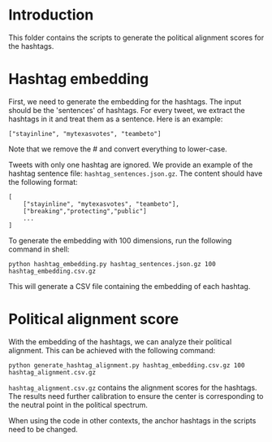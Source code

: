 # Introduction

This folder contains the scripts to generate the political alignment scores for the hashtags.

# Hashtag embedding

First, we need to generate the embedding for the hashtags.
The input should be the 'sentences' of hashtags.
For every tweet, we extract the hashtags in it and treat them as a sentence.
Here is an example:

```
["stayinline", "mytexasvotes", "teambeto"]
```
Note that we remove the # and convert everything to lower-case.

Tweets with only one hashtag are ignored.
We provide an example of the hashtag sentence file: `hashtag_sentences.json.gz`.
The content should have the following format:

```
[
    ["stayinline", "mytexasvotes", "teambeto"],
    ["breaking","protecting","public"]
    ...
]
```

To generate the embedding with 100 dimensions, run the following command in shell:

```
python hashtag_embedding.py hashtag_sentences.json.gz 100 hashtag_embedding.csv.gz
```

This will generate a CSV file containing the embedding of each hashtag.

# Political alignment score

With the embedding of the hashtags, we can analyze their political alignment.
This can be achieved with the following command:

```
python generate_hashtag_alignment.py hashtag_embedding.csv.gz 100 hashtag_alignment.csv.gz
```

`hashtag_alignment.csv.gz` contains the alignment scores for the hashtags.
The results need further calibration to ensure the center is corresponding to the neutral point in the political spectrum.


When using the code in other contexts, the anchor hashtags in the scripts need to be changed.
